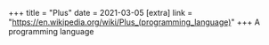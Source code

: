 +++
title = "Plus"
date = 2021-03-05
[extra]
link = "https://en.wikipedia.org/wiki/Plus_(programming_language)"
+++
A programming language

